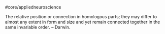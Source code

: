#core/appliedneuroscience

The relative position or connection in homologous parts; they may differ to almost any extent in form and size and yet remain connected together in the same invariable order. – Darwin.
